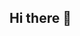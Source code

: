 ## Hi there 👋

<!--

Hello, there!

We are two brothers, Andrew and Jonathan, who just happen to make video games. Our focus is to make games inspired by ones we have enjoyed playing since our childhood. 

You may know us as the developers of such games:
- The Arcane Relics (TAR), a fantasy-medieval themed RPG.
- Chipmonk!, a retro-inspired beat 'em up starring chipmunk warriors.

We have been working on The Arcane Relics for quite some time and have released several free demos to the public. We hope to some day finish the game.

If you're interested in what we're doing, we'd appreciate some 'coffee':
https://www.buymeacoffee.com/niemibros

-->
